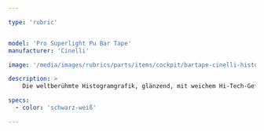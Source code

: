 ```yaml
---

type: 'rubric'


model: 'Pro Superlight Pu Bar Tape'
manufacturer: 'Cinelli'

image: '/media/images/rubrics/parts/items/cockpit/bartape-cinelli-histogram.jpeg'

description: >
    Die weltberühmte Histogramgrafik, glänzend, mit weichem Hi-Tech-Gefühl.

specs:
  - color: 'schwarz-weiß'

---
```


